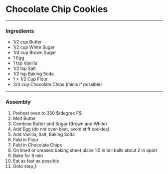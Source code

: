 # Chocolate Chip Cookies
---
### Ingredients
- 1/2 cup Butter
- 1/2 cup White Sugar
- 1/4 cup Brown Sugar
- 1 Egg
- 1 tsp Vanilla
- 1/2 tsp Salt
- 1/2 tsp Baking Soda
- 1 + 1/2 Cup Flour
- 3/4 cup Chocolate Chips (minis if possible)

---
### Assembly
1) Preheat oven to 350 $\degree F$
2) Melt Butter
3) Combine Butter and Sugar (Brown and White)
4) Add Egg (do not over-beat, avoid stiff cookies)
5) Add Vanilla, Salt, Baking Soda 
6) Fold in Flour
7) Fold in Chocolate Chips
8) On lined or creased baking sheet place 1.5 in tall balls about 2 in apart
9) Bake for 9 min
10) Eat as fast as possible
11) Goto step_1